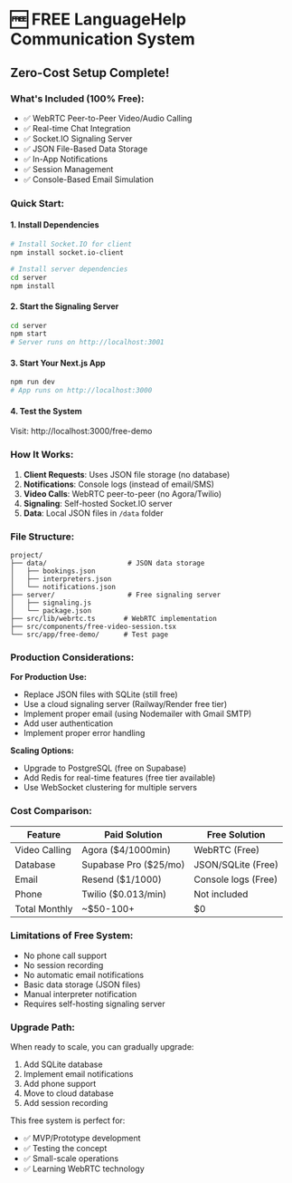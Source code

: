 # 🆓 FREE LanguageHelp Communication System

## Zero-Cost Setup Complete! 

### What's Included (100% Free):
- ✅ WebRTC Peer-to-Peer Video/Audio Calling
- ✅ Real-time Chat Integration  
- ✅ Socket.IO Signaling Server
- ✅ JSON File-Based Data Storage
- ✅ In-App Notifications
- ✅ Session Management
- ✅ Console-Based Email Simulation

### Quick Start:

#### 1. Install Dependencies
```bash
# Install Socket.IO for client
npm install socket.io-client

# Install server dependencies
cd server
npm install
```

#### 2. Start the Signaling Server
```bash
cd server
npm start
# Server runs on http://localhost:3001
```

#### 3. Start Your Next.js App
```bash
npm run dev
# App runs on http://localhost:3000
```

#### 4. Test the System
Visit: http://localhost:3000/free-demo

### How It Works:

1. **Client Requests**: Uses JSON file storage (no database)
2. **Notifications**: Console logs (instead of email/SMS)
3. **Video Calls**: WebRTC peer-to-peer (no Agora/Twilio)
4. **Signaling**: Self-hosted Socket.IO server
5. **Data**: Local JSON files in `/data` folder

### File Structure:
```
project/
├── data/                    # JSON data storage
│   ├── bookings.json
│   ├── interpreters.json
│   └── notifications.json
├── server/                  # Free signaling server
│   ├── signaling.js
│   └── package.json
├── src/lib/webrtc.ts       # WebRTC implementation
├── src/components/free-video-session.tsx
└── src/app/free-demo/      # Test page
```

### Production Considerations:

**For Production Use:**
- Replace JSON files with SQLite (still free)
- Use a cloud signaling server (Railway/Render free tier)
- Implement proper email (using Nodemailer with Gmail SMTP)
- Add user authentication
- Implement proper error handling

**Scaling Options:**
- Upgrade to PostgreSQL (free on Supabase)
- Add Redis for real-time features (free tier available)
- Use WebSocket clustering for multiple servers

### Cost Comparison:

| Feature | Paid Solution | Free Solution |
|---------|--------------|---------------|
| Video Calling | Agora ($4/1000min) | WebRTC (Free) |
| Database | Supabase Pro ($25/mo) | JSON/SQLite (Free) |
| Email | Resend ($1/1000) | Console logs (Free) |
| Phone | Twilio ($0.013/min) | Not included |
| Total Monthly | ~$50-100+ | $0 |

### Limitations of Free System:
- No phone call support
- No session recording
- No automatic email notifications  
- Basic data storage (JSON files)
- Manual interpreter notification
- Requires self-hosting signaling server

### Upgrade Path:
When ready to scale, you can gradually upgrade:
1. Add SQLite database
2. Implement email notifications
3. Add phone support
4. Move to cloud database
5. Add session recording

This free system is perfect for:
- ✅ MVP/Prototype development
- ✅ Testing the concept
- ✅ Small-scale operations
- ✅ Learning WebRTC technology
